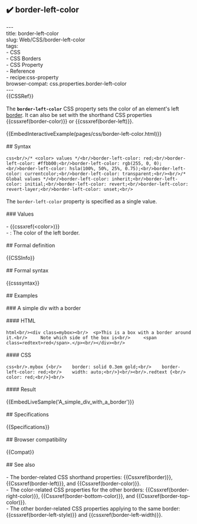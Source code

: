 ## ✔️ border-left-color 
 ---<br/>title: border-left-color<br/>slug: Web/CSS/border-left-color<br/>tags:<br/>  - CSS<br/>  - CSS Borders<br/>  - CSS Property<br/>  - Reference<br/>  - recipe:css-property<br/>browser-compat: css.properties.border-left-color<br/>---<br/>{{CSSRef}}<br/><br/>The **`border-left-color`** CSS property sets the color of an element's left [border](/en-US/docs/Web/CSS/border). It can also be set with the shorthand CSS properties {{cssxref(border-color)}} or {{cssxref(border-left)}}.<br/><br/>{{EmbedInteractiveExample(pages/css/border-left-color.html)}}<br/><br/>## Syntax<br/><br/>```css<br/>/* <color> values */<br/>border-left-color: red;<br/>border-left-color: #ffbb00;<br/>border-left-color: rgb(255, 0, 0);<br/>border-left-color: hsla(100%, 50%, 25%, 0.75);<br/>border-left-color: currentcolor;<br/>border-left-color: transparent;<br/><br/>/* Global values */<br/>border-left-color: inherit;<br/>border-left-color: initial;<br/>border-left-color: revert;<br/>border-left-color: revert-layer;<br/>border-left-color: unset;<br/>```<br/><br/>The `border-left-color` property is specified as a single value.<br/><br/>### Values<br/><br/>- {{cssxref(&lt;color&gt;)}}<br/>  - : The color of the left border.<br/><br/>## Formal definition<br/><br/>{{CSSInfo}}<br/><br/>## Formal syntax<br/><br/>{{csssyntax}}<br/><br/>## Examples<br/><br/>### A simple div with a border<br/><br/>#### HTML<br/><br/>```html<br/><div class=mybox><br/>  <p>This is a box with a border around it.<br/>     Note which side of the box is<br/>     <span class=redtext>red</span>.</p><br/></div><br/>```<br/><br/>#### CSS<br/><br/>```css<br/>.mybox {<br/>    border: solid 0.3em gold;<br/>    border-left-color: red;<br/>    width: auto;<br/>}<br/><br/>.redtext {<br/>    color: red;<br/>}<br/>```<br/><br/>#### Result<br/><br/>{{EmbedLiveSample('A_simple_div_with_a_border')}}<br/><br/>## Specifications<br/><br/>{{Specifications}}<br/><br/>## Browser compatibility<br/><br/>{{Compat}}<br/><br/>## See also<br/><br/>- The border-related CSS shorthand properties: {{Cssxref(border)}}, {{Cssxref(border-left)}}, and {{Cssxref(border-color)}}.<br/>- The color-related CSS properties for the other borders: {{Cssxref(border-right-color)}}, {{Cssxref(border-bottom-color)}}, and {{Cssxref(border-top-color)}}.<br/>- The other border-related CSS properties applying to the same border: {{cssxref(border-left-style)}} and {{cssxref(border-left-width)}}.<br/>